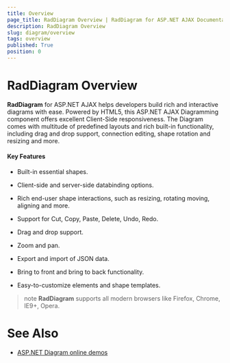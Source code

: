 ```yaml
---
title: Overview
page_title: RadDiagram Overview | RadDiagram for ASP.NET AJAX Documentation
description: RadDiagram Overview
slug: diagram/overview
tags: overview
published: True
position: 0
---
```


# RadDiagram Overview

**RadDiagram** for ASP.NET AJAX helps developers build rich and interactive diagrams with ease. Powered by HTML5, this	ASP.NET AJAX Diagramming component offers excellent Client-Side responsiveness. The Diagram comes with multitude of predefined layouts and	rich built-in functionality, including drag and drop support, connection editing, shape rotation and resizing and more.

#### Key Features

* Built-in essential shapes.

* Client-side and server-side databinding options.

* Rich end-user shape interactions, such as resizing, rotating moving, aligning and more.

* Support for Cut, Copy, Paste, Delete, Undo, Redo.

* Drag and drop support.

* Zoom and pan.

* Export and import of JSON data.

* Bring to front and bring to back functionality.

* Easy-to-customize elements and shape templates.

>note  **RadDiagram** supports all modern browsers like Firefox, Chrome, IE9+, Opera.

# See Also

 * [ASP.NET Diagram online demos](https://demos.telerik.com/aspnet-ajax/diagram/examples/overview/defaultcs.aspx)
